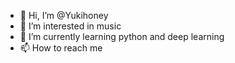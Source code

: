 - 👋 Hi, I’m @Yukihoney
- 👀 I’m interested in music
- 🌱 I’m currently learning python and deep learning
- 📫 How to reach me 

<!---
Yukihoney/Yukihoney is a ✨ special ✨ repository because its `README.md` (this file) appears on your GitHub profile.
You can click the Preview link to take a look at your changes.
--->
